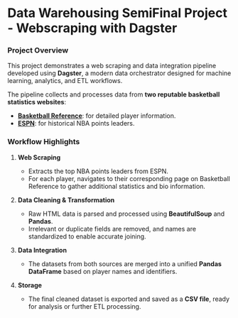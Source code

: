 # Data Warehousing SemiFinal Project - Webscraping with Dagster
### Project Overview
This project demonstrates a web scraping and data integration pipeline developed using **Dagster**, a modern data orchestrator designed for machine learning, analytics, and ETL workflows.

The pipeline collects and processes data from **two reputable basketball statistics websites**:  
- [**Basketball Reference**](https://www.basketball-reference.com/players/): for detailed player information.  
- [**ESPN**](https://www.espn.com/nba/history/leaders): for historical NBA points leaders.

### Workflow Highlights  
1. **Web Scraping**  
   - Extracts the top NBA points leaders from ESPN.  
   - For each player, navigates to their corresponding page on Basketball Reference to gather additional statistics and bio information.

2. **Data Cleaning & Transformation**  
   - Raw HTML data is parsed and processed using **BeautifulSoup** and **Pandas**.  
   - Irrelevant or duplicate fields are removed, and names are standardized to enable accurate joining.

3. **Data Integration**  
   - The datasets from both sources are merged into a unified **Pandas DataFrame** based on player names and identifiers.

4. **Storage**  
   - The final cleaned dataset is exported and saved as a **CSV file**, ready for analysis or further ETL processing.
